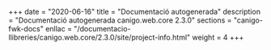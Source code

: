+++
date        = "2020-06-16"
title       = "Documentació autogenerada"
description = "Documentació autogenerada canigo.web.core 2.3.0"
sections    = "canigo-fwk-docs"
enllac		= "/documentacio-llibreries/canigo.web.core/2.3.0/site/project-info.html"
weight      = 4
+++
